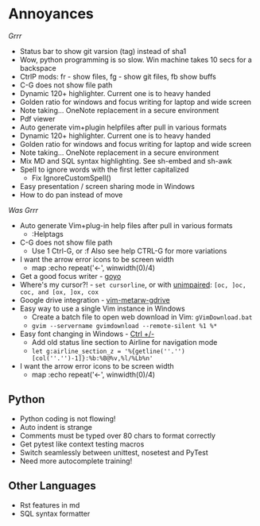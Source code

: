 Annoyances
==========

_Grrr_

*   Status bar to show git varsion (tag) instead of sha1
*   Wow, python programming is so slow. Win machine takes 10 secs for a backspace
*   CtrlP mods: <leader>fr - show files, <leader>fg - show git files, <leader>fb show buffs
*   C-G does not show file path
*   Dynamic 120+ highlighter. Current one is to heavy handed
*   Golden ratio for windows and focus writing for laptop and wide screen
*   Note taking... OneNote replacement in a secure environment
*   Pdf viewer
*   Auto generate vim+plugin helpfiles after pull in various formats
*   Dynamic 120+ highlighter. Current one is to heavy handed
*   Golden ratio for windows and focus writing for laptop and wide screen
*   Note taking... OneNote replacement in a secure environment
*   Mix MD and SQL syntax highlighting. See sh-embed and sh-awk
*   Spell to ignore words with the first letter capitalized
    *   Fix IgnoreCustomSpell()
*   Easy presentation / screen sharing mode in Windows
*   How to do pan instead of move


_Was Grrr_

*   Auto generate Vim+plug-in help files after pull in various formats
    *   :Helptags
*   C-G does not show file path
    *   Use 1 Ctrl-G, or :f Also see help CTRL-G for more variations
*   I want the arrow error icons to be screen width
    *   map <Left> :echo repeat('←', winwidth(0)/4)<cr>
*   Get a good focus writer - [goyo](https://github.com/junegunn/goyo.vim)
*   Where's my cursor?! - `set cursorline`, or with [unimpaired](https://github.com/tpope/vim-unimpaired): `[oc, ]oc, coc, and [ox, ]ox, cox`
*   Google drive integration - [vim-metarw-gdrive](https://github.com/mattn/vim-metarw-gdrive)
*   Easy way to use a single Vim instance in Windows
    *   Create a batch file to open web download in Vim: `gVimDownload.bat`
    *   `gvim --servername gvimdownload --remote-silent %1 %*`
*   Easy font changing in Windows - [Ctrl +/-](http://vim.wikia.com/wiki/Change_font_size_quickly)
    *   Add old status line section to Airline for navigation mode
    *   `let g:airline_section_z = '%{getline(''.'')[col(''.'')-1]}:%b:%B@%v,%l/%Lb%n'`
*   I want the arrow error icons to be screen width
    *   map <Left> :echo repeat('←', winwidth(0)/4)<cr>


Python
------

*   Python coding is not flowing!
*   Auto indent is strange
*   Comments must be typed over 80 chars to format correctly
*   Get pytest like context testing macros
*   Switch seamlessly between unittest, nosetest and PyTest
*   Need more autocomplete training!


Other Languages
---------------

*   Rst features in md
*   SQL syntax formatter
